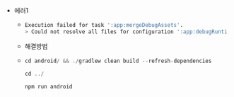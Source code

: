 * 에러1

  * ```bash
    Execution failed for task ':app:mergeDebugAssets'.
    > Could not resolve all files for configuration ':app:debugRuntimeClasspath'.
    ```

  * 해결방법

  * ```js
    cd android/ && ./gradlew clean build --refresh-dependencies
    
    cd ../
    
    npm run android
    ```
